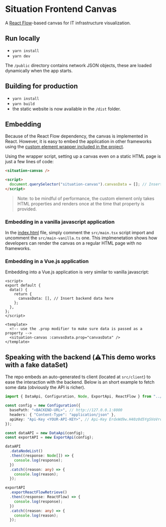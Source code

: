 # Situation Frontend Canvas

A [React Flow](https://reactflow.dev)-based canvas for IT infrastructure visualization.

## Run locally

- `yarn install`
- `yarn dev`

The `/public` directory contains network JSON objects, these are loaded dynamically when the app starts.

## Building for production

- `yarn install`
- `yarn build`
- the static website is now available in the `/dist` folder.

## Embedding

Because of the React Flow dependency, the canvas is implemented in React. However, it is easy to embed the application in other frameworks using the [custom element wrapper included in the project](src/situation-canvas.tsx).

Using the wrapper script, setting up a canvas even on a static HTML page is just a few lines of code:

```html
<situation-canvas />

<script>
  document.querySelector("situation-canvas").canvasData = []; // Insert backend data here
</script>
```

> Note: to be mindful of performance, the custom element only takes HTML properties and renders once at the time that property is provided.

### Embedding in a vanilla javascript application

In the [index.html](index.html) file, simply comment the `src/main.tsx` script import and uncomment the `src/main-vanilla.ts` one. This implmenetation shows how developers can render the canvas on a regular HTML page with no frameworks.

### Embedding in a Vue.js application

Embedding into a Vue.js application is very similar to vanilla javascript:

```vue
<script>
export default {
  data() {
    return {
      canvasData: [], // Insert backend data here
    };
  },
};
</script>

<template>
  <!-- use the .prop modifier to make sure data is passed as a property -->
  <situation-canvas :canvasData.prop="canvasData" />
</template>
```

## Speaking with the backend (⚠️This demo works with a fake dataSet)

The repo embeds an auto-generated ts client (located at `src/client`) to ease the interaction with the backend. Below is an short example to fetch some data (obviously the API is richer).

```ts
import { DataApi, Configuration, Node, ExportApi, ReactFlow } from "../client";

const config = new Configuration({
  basePath: "<BACKEND-URL>", // http://127.0.0.1:8000
  headers: { "Content-Type": "application/json" },
  apiKey: "Api-Key <YOUR-API-KEY>", // Api-Key ErdxWd9w.H40z0d5YgSVoVroqcf0sF0ZK6BQlwevc
});

const dataAPI = new DataApi(config);
const exportAPI = new ExportApi(config);

dataAPI
  .dataNodeList()
  .then((response: Node[]) => {
    console.log(response);
  })
  .catch((reason: any) => {
    console.log(reason);
  });

exportAPI
  .exportReactFlowRetrieve()
  .then((response: ReactFlow) => {
    console.log(response);
  })
  .catch((reason: any) => {
    console.log(reason);
  });
```
